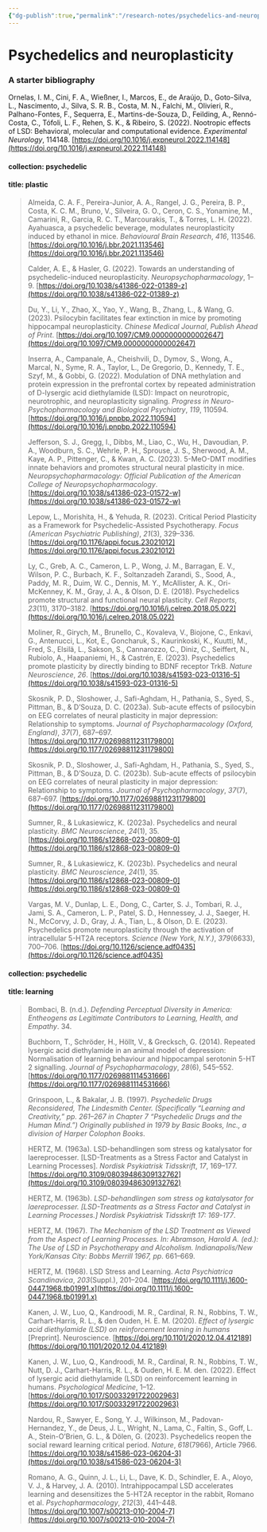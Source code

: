 ```yaml
---
{"dg-publish":true,"permalink":"/research-notes/psychedelics-and-neuroplasticity/","tags":["#researchnotes","✏️"]}
---
```


# Psychedelics and neuroplasticity
### A starter bibliography

Ornelas, I. M., Cini, F. A., Wießner, I., Marcos, E., de Araújo, D., Goto-Silva, L., Nascimento, J., Silva, S. R. B., Costa, M. N., Falchi, M., Olivieri, R., Palhano-Fontes, F., Sequerra, E., Martins-de-Souza, D., Feilding, A., Rennó-Costa, C., Tófoli, L. F., Rehen, S. K., & Ribeiro, S. (2022). Nootropic effects of LSD: Behavioral, molecular and computational evidence. _Experimental Neurology_, 114148. [https://doi.org/10.1016/j.expneurol.2022.114148](https://doi.org/10.1016/j.expneurol.2022.114148)


#### collection: psychedelic 
#### title: plastic

> Almeida, C. A. F., Pereira-Junior, A. A., Rangel, J. G., Pereira, B. P., Costa, K. C. M., Bruno, V., Silveira, G. O., Ceron, C. S., Yonamine, M., Camarini, R., Garcia, R. C. T., Marcourakis, T., & Torres, L. H. (2022). Ayahuasca, a psychedelic beverage, modulates neuroplasticity induced by ethanol in mice. _Behavioural Brain Research_, _416_, 113546. [https://doi.org/10.1016/j.bbr.2021.113546](https://doi.org/10.1016/j.bbr.2021.113546)
> 
> Calder, A. E., & Hasler, G. (2022). Towards an understanding of psychedelic-induced neuroplasticity. _Neuropsychopharmacology_, 1–9. [https://doi.org/10.1038/s41386-022-01389-z](https://doi.org/10.1038/s41386-022-01389-z)
> 
> Du, Y., Li, Y., Zhao, X., Yao, Y., Wang, B., Zhang, L., & Wang, G. (2023). Psilocybin facilitates fear extinction in mice by promoting hippocampal neuroplasticity. _Chinese Medical Journal_, _Publish Ahead of Print_. [https://doi.org/10.1097/CM9.0000000000002647](https://doi.org/10.1097/CM9.0000000000002647)
> 
> Inserra, A., Campanale, A., Cheishvili, D., Dymov, S., Wong, A., Marcal, N., Syme, R. A., Taylor, L., De Gregorio, D., Kennedy, T. E., Szyf, M., & Gobbi, G. (2022). Modulation of DNA methylation and protein expression in the prefrontal cortex by repeated administration of D-lysergic acid diethylamide (LSD): Impact on neurotropic, neurotrophic, and neuroplasticity signaling. _Progress in Neuro-Psychopharmacology and Biological Psychiatry_, _119_, 110594. [https://doi.org/10.1016/j.pnpbp.2022.110594](https://doi.org/10.1016/j.pnpbp.2022.110594)
> 
> Jefferson, S. J., Gregg, I., Dibbs, M., Liao, C., Wu, H., Davoudian, P. A., Woodburn, S. C., Wehrle, P. H., Sprouse, J. S., Sherwood, A. M., Kaye, A. P., Pittenger, C., & Kwan, A. C. (2023). 5-MeO-DMT modifies innate behaviors and promotes structural neural plasticity in mice. _Neuropsychopharmacology: Official Publication of the American College of Neuropsychopharmacology_. [https://doi.org/10.1038/s41386-023-01572-w](https://doi.org/10.1038/s41386-023-01572-w)
> 
> Lepow, L., Morishita, H., & Yehuda, R. (2023). Critical Period Plasticity as a Framework for Psychedelic-Assisted Psychotherapy. _Focus (American Psychiatric Publishing)_, _21_(3), 329–336. [https://doi.org/10.1176/appi.focus.23021012](https://doi.org/10.1176/appi.focus.23021012)
> 
> Ly, C., Greb, A. C., Cameron, L. P., Wong, J. M., Barragan, E. V., Wilson, P. C., Burbach, K. F., Soltanzadeh Zarandi, S., Sood, A., Paddy, M. R., Duim, W. C., Dennis, M. Y., McAllister, A. K., Ori-McKenney, K. M., Gray, J. A., & Olson, D. E. (2018). Psychedelics promote structural and functional neural plasticity. _Cell Reports_, _23_(11), 3170–3182. [https://doi.org/10.1016/j.celrep.2018.05.022](https://doi.org/10.1016/j.celrep.2018.05.022)
> 
> Moliner, R., Girych, M., Brunello, C., Kovaleva, V., Biojone, C., Enkavi, G., Antenucci, L., Kot, E., Goncharuk, S., Kaurinkoski, K., Kuutti, M., Fred, S., Elsilä, L., Sakson, S., Cannarozzo, C., Diniz, C., Seiffert, N., Rubiolo, A., Haapaniemi, H., & Castrén, E. (2023). Psychedelics promote plasticity by directly binding to BDNF receptor TrkB. _Nature Neuroscience_, _26_. [https://doi.org/10.1038/s41593-023-01316-5](https://doi.org/10.1038/s41593-023-01316-5)
> 
> Skosnik, P. D., Sloshower, J., Safi-Aghdam, H., Pathania, S., Syed, S., Pittman, B., & D’Souza, D. C. (2023a). Sub-acute effects of psilocybin on EEG correlates of neural plasticity in major depression: Relationship to symptoms. _Journal of Psychopharmacology (Oxford, England)_, _37_(7), 687–697. [https://doi.org/10.1177/02698811231179800](https://doi.org/10.1177/02698811231179800)
> 
> Skosnik, P. D., Sloshower, J., Safi-Aghdam, H., Pathania, S., Syed, S., Pittman, B., & D’Souza, D. C. (2023b). Sub-acute effects of psilocybin on EEG correlates of neural plasticity in major depression: Relationship to symptoms. _Journal of Psychopharmacology_, _37_(7), 687–697. [https://doi.org/10.1177/02698811231179800](https://doi.org/10.1177/02698811231179800)
> 
> Sumner, R., & Lukasiewicz, K. (2023a). Psychedelics and neural plasticity. _BMC Neuroscience_, _24_(1), 35. [https://doi.org/10.1186/s12868-023-00809-0](https://doi.org/10.1186/s12868-023-00809-0)
> 
> Sumner, R., & Lukasiewicz, K. (2023b). Psychedelics and neural plasticity. _BMC Neuroscience_, _24_(1), 35. [https://doi.org/10.1186/s12868-023-00809-0](https://doi.org/10.1186/s12868-023-00809-0)
> 
> Vargas, M. V., Dunlap, L. E., Dong, C., Carter, S. J., Tombari, R. J., Jami, S. A., Cameron, L. P., Patel, S. D., Hennessey, J. J., Saeger, H. N., McCorvy, J. D., Gray, J. A., Tian, L., & Olson, D. E. (2023). Psychedelics promote neuroplasticity through the activation of intracellular 5-HT2A receptors. _Science (New York, N.Y.)_, _379_(6633), 700–706. [https://doi.org/10.1126/science.adf0435](https://doi.org/10.1126/science.adf0435)


#### collection: psychedelic 
#### title: learning

> Bombaci, B. (n.d.). _Defending Perceptual Diversity in America: Entheogens as Legitimate Contributors to Learning, Health, and Empathy_. 34.
> 
> Buchborn, T., Schröder, H., Höllt, V., & Grecksch, G. (2014). Repeated lysergic acid diethylamide in an animal model of depression: Normalisation of learning behaviour and hippocampal serotonin 5-HT 2 signalling. _Journal of Psychopharmacology_, _28_(6), 545–552. [https://doi.org/10.1177/0269881114531666](https://doi.org/10.1177/0269881114531666)
> 
> Grinspoon, L., & Bakalar, J. B. (1997). _Psychedelic Drugs Reconsidered, The Lindesmith Center. (Specifically “Learning and Creativity,” pp. 261–267 in Chapter 7 “Psychedelic Drugs and the Human Mind.”) Originally published in 1979 by Basic Books, Inc., a division of Harper Colophon Books_.
> 
> HERTZ, M. (1963a). LSD-behandlingen som stress og katalysator for laereprocesser. [LSD-Treatments as a Stress Factor and Catalyst in Learning Processes]. _Nordisk Psykiatrisk Tidsskrift_, _17_, 169–177. [https://doi.org/10.3109/08039486309132762](https://doi.org/10.3109/08039486309132762)
> 
> HERTZ, M. (1963b). _LSD-behandlingen som stress og katalysator for laereprocesser. [LSD-Treatments as a Stress Factor and Catalyst in Learning Processes.] Nordisk Psykiatrisk Tidsskrift 17: 169-177_.
> 
> HERTZ, M. (1967). _The Mechanism of the LSD Treatment as Viewed from the Aspect of Learning Processes. In: Abramson, Harold A. (ed.): The Use of LSD in Psychotherapy and Alcoholism. Indianapolis/New York/Kansas City: Bobbs Merrill 1967, pp_. 661–669.
> 
> HERTZ, M. (1968). LSD Stress and Learning. _Acta Psychiatrica Scandinavica_, _203_(Suppl.), 201–204. [https://doi.org/10.1111/j.1600-0447.1968.tb01991.x](https://doi.org/10.1111/j.1600-0447.1968.tb01991.x)
> 
> Kanen, J. W., Luo, Q., Kandroodi, M. R., Cardinal, R. N., Robbins, T. W., Carhart-Harris, R. L., & den Ouden, H. E. M. (2020). _Effect of lysergic acid diethylamide (LSD) on reinforcement learning in humans_ [Preprint]. Neuroscience. [https://doi.org/10.1101/2020.12.04.412189](https://doi.org/10.1101/2020.12.04.412189)
> 
> Kanen, J. W., Luo, Q., Kandroodi, M. R., Cardinal, R. N., Robbins, T. W., Nutt, D. J., Carhart-Harris, R. L., & Ouden, H. E. M. den. (2022). Effect of lysergic acid diethylamide (LSD) on reinforcement learning in humans. _Psychological Medicine_, 1–12. [https://doi.org/10.1017/S0033291722002963](https://doi.org/10.1017/S0033291722002963)
> 
> Nardou, R., Sawyer, E., Song, Y. J., Wilkinson, M., Padovan-Hernandez, Y., de Deus, J. L., Wright, N., Lama, C., Faltin, S., Goff, L. A., Stein-O’Brien, G. L., & Dölen, G. (2023). Psychedelics reopen the social reward learning critical period. _Nature_, _618_(7966), Article 7966. [https://doi.org/10.1038/s41586-023-06204-3](https://doi.org/10.1038/s41586-023-06204-3)
> 
> Romano, A. G., Quinn, J. L., Li, L., Dave, K. D., Schindler, E. A., Aloyo, V. J., & Harvey, J. A. (2010). Intrahippocampal LSD accelerates learning and desensitizes the 5-HT2A receptor in the rabbit, Romano et al. _Psychopharmacology_, _212_(3), 441–448. [https://doi.org/10.1007/s00213-010-2004-7](https://doi.org/10.1007/s00213-010-2004-7)
> 